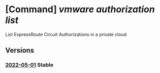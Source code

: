 # [Command] _vmware authorization list_

List ExpressRoute Circuit Authorizations in a private cloud

## Versions

### [2022-05-01](/Resources/mgmt-plane/L3N1YnNjcmlwdGlvbnMve30vcmVzb3VyY2Vncm91cHMve30vcHJvdmlkZXJzL21pY3Jvc29mdC5hdnMvcHJpdmF0ZWNsb3Vkcy97fS9hdXRob3JpemF0aW9ucw==/2022-05-01.xml) **Stable**

<!-- mgmt-plane /subscriptions/{}/resourcegroups/{}/providers/microsoft.avs/privateclouds/{}/authorizations 2022-05-01 -->
